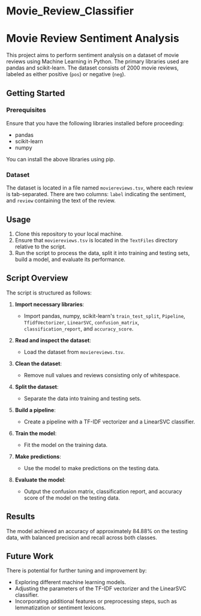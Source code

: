 # Movie_Review_Classifier

# Movie Review Sentiment Analysis

This project aims to perform sentiment analysis on a dataset of movie reviews using Machine Learning in Python. The primary libraries used are pandas and scikit-learn. The dataset consists of 2000 movie reviews, labeled as either positive (`pos`) or negative (`neg`).

## Getting Started

### Prerequisites

Ensure that you have the following libraries installed before proceeding:

- pandas
- scikit-learn
- numpy

You can install the above libraries using pip.


### Dataset

The dataset is located in a file named `moviereviews.tsv`, where each review is tab-separated. There are two columns: `label` indicating the sentiment, and `review` containing the text of the review.

## Usage

1. Clone this repository to your local machine.
2. Ensure that `moviereviews.tsv` is located in the `TextFiles` directory relative to the script.
3. Run the script to process the data, split it into training and testing sets, build a model, and evaluate its performance.

## Script Overview

The script is structured as follows:

1. **Import necessary libraries**: 
   - Import pandas, numpy, scikit-learn's `train_test_split`, `Pipeline`, `TfidfVectorizer`, `LinearSVC`, `confusion_matrix`, `classification_report`, and `accuracy_score`.

2. **Read and inspect the dataset**:
   - Load the dataset from `moviereviews.tsv`.

3. **Clean the dataset**:
   - Remove null values and reviews consisting only of whitespace.

4. **Split the dataset**:
   - Separate the data into training and testing sets.

5. **Build a pipeline**:
   - Create a pipeline with a TF-IDF vectorizer and a LinearSVC classifier.

6. **Train the model**:
   - Fit the model on the training data.

7. **Make predictions**:
   - Use the model to make predictions on the testing data.

8. **Evaluate the model**:
   - Output the confusion matrix, classification report, and accuracy score of the model on the testing data.

## Results

The model achieved an accuracy of approximately 84.88% on the testing data, with balanced precision and recall across both classes.

## Future Work

There is potential for further tuning and improvement by:

- Exploring different machine learning models.
- Adjusting the parameters of the TF-IDF vectorizer and the LinearSVC classifier.
- Incorporating additional features or preprocessing steps, such as lemmatization or sentiment lexicons.

